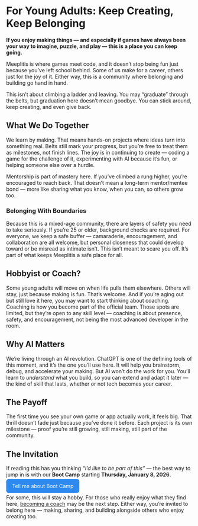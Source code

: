 # For Young Adults: Keep Creating, Keep Belonging

**If you enjoy making things — and especially if games have always been your way to imagine, puzzle, and play — this is a place you can keep going.**

Meeplitis is where games meet code, and it doesn’t stop being fun just because you’ve left school behind. Some of us make for a career, others just for the joy of it. Either way, this is a community where belonging and building go hand in hand.

This isn’t about climbing a ladder and leaving. You may “graduate” through the belts, but graduation here doesn’t mean goodbye. You can stick around, keep creating, and even give back.

## What We Do Together

We learn by making. That means hands-on projects where ideas turn into something real. Belts still mark your progress, but you’re free to treat them as milestones, not finish lines. The joy is in continuing to create — coding a game for the challenge of it, experimenting with AI because it’s fun, or helping someone else over a hurdle.

Mentorship is part of mastery here. If you’ve climbed a rung higher, you’re encouraged to reach back. That doesn’t mean a long-term mentor/mentee bond — more like sharing what you know, when you can, so others grow too.

### Belonging With Boundaries

Because this is a mixed-age community, there are layers of safety you need to take seriously. If you’re 25 or older, background checks are required. For everyone, we keep a safe buffer — camaraderie, encouragement, and collaboration are all welcome, but personal closeness that could develop toward or be misread as intimate isn’t. This isn’t meant to scare you off. It’s part of what keeps Meeplitis a safe place for all.

## Hobbyist or Coach?

Some young adults will move on when life pulls them elsewhere. Others will stay, just because making is fun. That’s welcome. And if you’re aging out but still love it here, you may want to start thinking about coaching. Coaching is how you become part of the official team. Those spots are limited, but they’re open to any skill level — coaching is about presence, safety, and encouragement, not being the most advanced developer in the room.

## Why AI Matters

We’re living through an AI revolution. ChatGPT is one of the defining tools of this moment, and it’s the one you’ll use here. It will help you brainstorm, debug, and accelerate your making. But AI won’t do the work for you. You’ll learn to *understand* what you build, so you can extend and adapt it later — the kind of skill that lasts, whether or not tech becomes your career.

## The Payoff

The first time you see your own game or app actually work, it feels big. That thrill doesn’t fade just because you’ve done it before. Each project is its own milestone — proof you’re still growing, still making, still part of the community.

## The Invitation

If reading this has you thinking *“I’d like to be part of this”* — the best way to jump in is with our **Boot Camp** starting **Thursday, January 8, 2026**.

<a href="./boot-camp.md"
style="background: #2d89ef; color: white;padding: 10px 16px; border-radius: 6px;text-decoration:none;">
Tell me about Boot Camp </a>

For some, this will stay a hobby. For those who really enjoy what they find here, [becoming a coach](./volunteers.md) may be the next step. Either way, you’re invited to belong here — making, sharing, and building alongside others who enjoy creating too.
